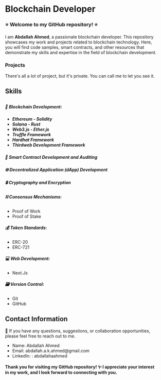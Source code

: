   <h1>Blockchain Developer</h1>

  <h3>⭐ Welcome to my GitHub repository! ⭐</h3>
  <p>I am <b>Abdallah Ahmed</b>, a passionate blockchain developer. This repository showcases my work and projects related to blockchain technology. 
    Here, you will find code samples, smart contracts, and other resources that demonstrate my skills and expertise in the field of blockchain development.<p>

  <h3>Projects</h3>
  <p>There's all a lot of project, but it's private. You can call me to let you see it. </p>

  <h2>Skills<h2>
  <h5>🔧 Blockchain Development:<h5>
  <ul>
    <li>Ethereum - Solidity</li>
    <li>Solana - Rust </li>
    <li>Web3.js - Ether.js</li>
    <li>Truffle Framework</li>
    <li>Hardhat Framework</li>
    <li>Thirdweb Development Framework</li>
  </ul>
    
    
  <h5>🔐 Smart Contract Development and Auditing</h5>
  <h5>🌐 Decentralized Application (dApp) Development</h5>
  <h5>🔒 Cryptography and Encryption</h5>
  <h5>⛓️ Consensus Mechanisms:</h5>
    <ul>
      <li>Proof of Work</li>
      <li>Proof of Stake</li>
    </ul>
    
  <h5>💰 Token Standards:</h5>
    <ul>
      <li>ERC-20</li>
      <li>ERC-721</li>
    </ul>
    
  <h5>💻 Web Development:</h5>
    <ul>
      <li>Next.Js</li>
    </ul>

  <h5>🗃️ Version Control:</h5>
   <ul>
      <li>Git</li>
      <li>GitHub</li>
    </ul>
    
    
 <h2>Contact Information</h2>
    
 <p>📧 If you have any questions, suggestions, or collaboration opportunities, please feel free to reach out to me.</p>
    
 <ul>
      <li>Name: Abdallah Ahmed</li>
      <li>Email: abdallah.a.k.ahmed@gmail.com</li>
      <li>LinkedIn: : abdallahaahmed</li>
   
 </ul>
    
    
    
<h4>Thank you for visiting my GitHub repository! ✨ I appreciate your interest in my work, and I look forward to connecting with you.</h4>




  
  
  
  


 
